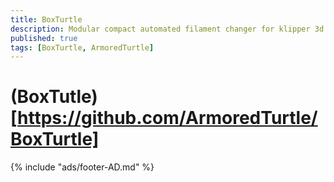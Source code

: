 ```yaml
---
title: BoxTurtle
description: Modular compact automated filament changer for klipper 3d printers
published: true
tags: [BoxTurtle, ArmoredTurtle]
---
```


# (BoxTutle)[https://github.com/ArmoredTurtle/BoxTurtle]


{% include "ads/footer-AD.md" %}

